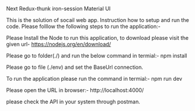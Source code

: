Next Redux-thunk iron-session Material UI

This is the solution of socail web app. Instruction how to setup and run the code. Please folllow the following steps to run the application:-

Please Install the Node to run this application, to download please visit the given url- https://nodejs.org/en/download/

Please go to folder(./) and run the below command in termial:- npm install

Please go to file (./env) and  set the BaseUrl connection.

To run the application please run the command in termial:- npm run dev

Please open the URL in browser:- http://localhost:4000/

please check the API in your system through postman.